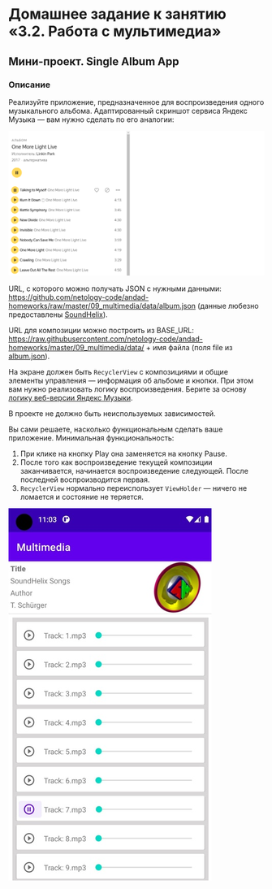 # Домашнее задание к занятию «3.2. Работа с мультимедиа»

## Мини-проект. Single Album App

### Описание

Реализуйте приложение, предназначенное для воспроизведения одного музыкального альбома. Адаптированный скриншот сервиса Яндекс Музыка — вам нужно сделать по его аналогии:

![](https://github.com/netology-code/andad-homeworks/raw/master/09_multimedia/pic/yandex-music.png)

URL, с которого можно получать JSON с нужными данными: https://github.com/netology-code/andad-homeworks/raw/master/09_multimedia/data/album.json (данные любезно предоставлены [SoundHelix](https://www.soundhelix.com)).

URL для композиции можно построить из BASE_URL: https://raw.githubusercontent.com/netology-code/andad-homeworks/master/09_multimedia/data/ + имя файла (поля file из [album.json](https://github.com/netology-code/andad-homeworks/raw/master/09_multimedia/data/album.json)).

На экране должен быть `RecyclerView` с композициями и общие элементы управления — информация об альбоме и кнопки. При этом вам нужно реализовать логику воспроизведения. Берите за основу [логику веб-версии Яндекс Музыки](https://music.yandex.ru/artist/36800/albums).

В проекте не должно быть неиспользуемых зависимостей. 

Вы сами решаете, насколько функциональным сделать ваше приложение. Минимальная функциональность:
1. При клике на кнопку Play она заменяется на кнопку Pause.
1. После того как воспроизведение текущей композиции заканчивается, начинается воспроизведение следующей. После последней воспроизводится первая.
1. `RecyclerView` нормально переиспользует `ViewHolder` — ничего не ломается и состояние не теряется.

![](https://github.com/leshukav/Multimedia/blob/master/albom.jpg)
